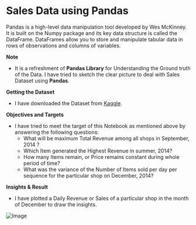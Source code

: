 # **Sales Data using Pandas**

Pandas is a high-level data manipulation tool developed by Wes McKinney. It is built on the Numpy package and its key data structure is called the DataFrame. DataFrames allow you to store and manipulate tabular data in rows of observations and columns of variables.

**Note**
- It is a refreshment of **Pandas Library** for Understanding the Ground truth of the Data. I have tried to sketch the clear picture to deal with Sales Dataset using **Pandas**.

**Getting the Dataset**
- I have downloaded the Dataset from [Kaggle](https://www.kaggle.com/c/competitive-data-science-final-project/data).

**Objectives and Targets**
* I have tried to meet the target of this Notebook as mentioned above by answering the following questions:
  * What will be maximum Total Revenue among all shops in September, 2014 ?
  * Which Item generated the Highest Revenue in summer, 2014?
  * How many Items remain, or Price remains constant during whole period of time?
  * What was the variance of the Number of Items sold per day per sequence for the particular shop on December, 2014?
  
**Insights & Result**
- I have plotted a Daily Revenue or Sales of a particular shop in the month of December to draw the insights.

![Image](https://res.cloudinary.com/dge89aqpc/image/upload/v1596443730/1_ixwvsf.png)
